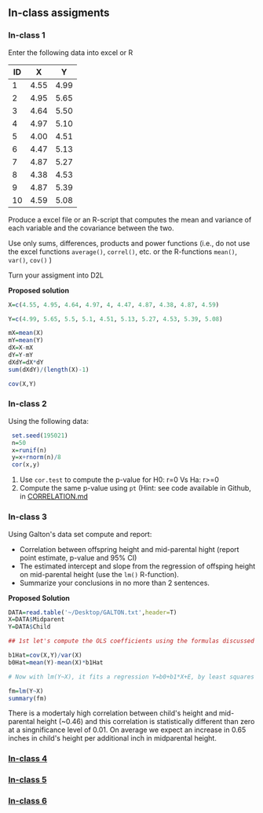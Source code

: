

## In-class assigments


### In-class 1

Enter the following data into excel or R


| ID | X | Y |
|-----|----|----|
|1 |	4.55	| 4.99 |
|2	| 4.95 |	5.65 |
| 3	| 4.64 |	5.50 |
| 4 |	4.97	| 5.10 |
| 5	| 4.00 |	4.51 |
| 6	| 4.47	| 5.13 |
| 7	| 4.87 |	5.27 |
| 8	| 4.38	| 4.53 |
| 9	| 4.87	| 5.39 |
| 10 | 4.59 |	5.08 |

Produce a excel file or an R-script that computes the mean and variance of each variable and the covariance between the two.

Use only sums, differences, products and power functions (i.e., do not use the excel functions `average()`, `correl()`, etc. or the R-functions `mean()`, `var()`, `cov()` )

Turn your assigment into D2L

**Proposed solution**

```r
X=c(4.55, 4.95, 4.64, 4.97, 4, 4.47, 4.87, 4.38, 4.87, 4.59)

Y=c(4.99, 5.65, 5.5, 5.1, 4.51, 5.13, 5.27, 4.53, 5.39, 5.08)

mX=mean(X)
mY=mean(Y)
dX=X-mX
dY=Y-mY
dXdY=dX*dY
sum(dXdY)/(length(X)-1)

cov(X,Y)

```

### In-class 2

Using the following data:

```r
 set.seed(195021)
 n=50
 x=runif(n)
 y=x+rnorm(n)/8
 cor(x,y)
```

1) Use `cor.test` to compute the p-value for H0: r=0 Vs Ha: r>=0
2) Compute the same p-value using `pt` (Hint: see code available in Github, in [CORRELATION.md](https://github.com/gdlc/EPI809/blob/master/CORRELATION.md)


### In-class 3

Using Galton's data set compute and report:
  - Correlation between offspring height and mid-parental hight (report point estimate, p-value and 95% CI)
  - The estimated intercept and slope from the regression of offsping height on mid-parental height (use the `lm()` R-function).
  - Summarize your conclusions in no more than 2 sentences.
  
  
 **Proposed Solution**
 
 ```r
 DATA=read.table('~/Desktop/GALTON.txt',header=T)
X=DATA$Midparent
Y=DATA$Child

## 1st let's compute the OLS coefficients using the formulas discussed in class

b1Hat=cov(X,Y)/var(X)
b0Hat=mean(Y)-mean(X)*b1Hat

# Now with lm(Y~X), it fits a regression Y=b0+b1*X+E, by least squares

fm=lm(Y~X)
summary(fm)
```

There is a modertaly high correlation between child's height and mid-parental height (~0.46) and this correlation is statistically different than zero at a singnificance level of 0.01. On average we expect an increase in 0.65 inches in child's height per additional inch in midparental height.

### [In-class 4](https://www.dropbox.com/s/wfnnwxgmijcgun1/INCLASS_4.docx?dl=0)

### [In-class 5](https://www.dropbox.com/s/wfnnwxgmijcgun1/INCLASS_5.docx?dl=0)

### [In-class 6](https://www.dropbox.com/s/wfnnwxgmijcgun1/INCLASS_6.docx?dl=0)

